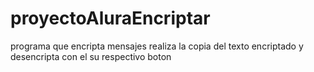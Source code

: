 # proyectoAluraEncriptar
programa que encripta mensajes
realiza la copia del texto encriptado y desencripta con el su respectivo boton 
